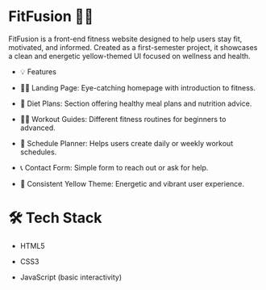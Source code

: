 # FitFusion 🏋️‍♂️
FitFusion is a front-end fitness website designed to help users stay fit, motivated, and informed. Created as a first-semester project, it showcases a clean and energetic yellow-themed UI focused on wellness and health.

- 💡 Features
- 🧘‍♀️ Landing Page: Eye-catching homepage with introduction to fitness.

- 🥗 Diet Plans: Section offering healthy meal plans and nutrition advice.

- 🏃‍♂️ Workout Guides: Different fitness routines for beginners to advanced.

- 📅 Schedule Planner: Helps users create daily or weekly workout schedules.

- 📞 Contact Form: Simple form to reach out or ask for help.

- 💛 Consistent Yellow Theme: Energetic and vibrant user experience.

# 🛠️ Tech Stack
- HTML5

- CSS3

- JavaScript (basic interactivity)
